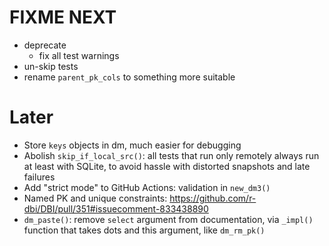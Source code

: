 # FIXME NEXT

- deprecate
    - fix all test warnings
- un-skip tests
- rename `parent_pk_cols` to something more suitable

# Later

- Store `keys` objects in dm, much easier for debugging
- Abolish `skip_if_local_src()`: all tests that run only remotely always run at least with SQLite, to avoid hassle with distorted snapshots and late failures
- Add "strict mode" to GitHub Actions: validation in `new_dm3()`
- Named PK and unique constraints: https://github.com/r-dbi/DBI/pull/351#issuecomment-833438890
- `dm_paste()`: remove `select` argument from documentation, via `_impl()` function that takes dots and this argument, like `dm_rm_pk()`
